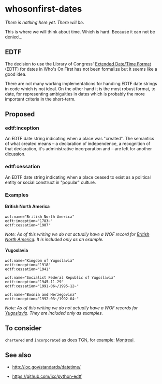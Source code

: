 # whosonfirst-dates

_There is nothing here yet. There will be._

This is where we will think about time. Which is hard. Because it can not be denied...

## EDTF

The decision to use the Library of Congress' [Extended Date/Time Format](http://loc.gov/standards/datetime/) (EDTF)
for dates in Who's On First has not been formalize but it seems like a good
idea.

There are not many working implementations for handling EDTF date strings in
code which is not ideal. On the other hand it is the most robust format, to
date, for representing ambiguities in dates which is probably the more important
criteria in the short-term.

## Proposed

### edtf:inception

An EDTF date string indicating when a place was "created". The semantics of what created means – a declaration
of independence, a recognition of that declaration, it's administrative
incorporation and – are left for another dicussion.

### edtf:cessation

An EDTF date string indicating when a place ceased to exist as a political
entity or social construct in "popular" culture.

### Examples

#### British North America

```
wof:name="British North America"
edft:inception="1783~"
edtf:cessation="1907"
```

_Note: As of this writing we do not actually have a WOF record for [British
North America](https://en.wikipedia.org/wiki/British_North_America). It is included only as an example._

#### Yugoslavia

```
wof:name="Kingdom of Yugoslavia"
edtf:inception="1918"
edtf:cessation="1941"
```

```
wof:name="Socialist Federal Republic of Yugoslavia"
edtf:inception="1945-11-29"
edtf:cessation="1991-06~/1995-12~"
```

```
wof:name="Bosnia and Herzegovina"
edtf:inception="1992-03~/1992-04~"
```

_Note: As of this writing we do not actually have a WOF records for
[Yugoslavia](https://en.wikipedia.org/wiki/Yugoslavia). They are included only
as examples._

## To consider

`chartered` and `incorporated` as does TGN, for example: [Montreal](https://www.getty.edu/vow/TGNFullDisplay?find=Montreal&place=&nation=&prev_page=1&english=N&subjectid=7013051).

## See also

* http://loc.gov/standards/datetime/

* https://github.com/ixc/python-edtf
